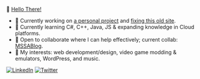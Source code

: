👋 [Hello There!](https://www.youtube.com/watch?v=rEq1Z0bjdwc)

- 🔭 Currently working on [a personal project](https://github.com/jedington/Canvas-Your-Goals) and [fixing this old site](https://arcanicvoid.com).
- 🌱 Currently learning C#, C++, Java, JS & expanding knowledge in Cloud platforms.
- :sunrise: Open to collaborate where I can help effectively; current collab: [MSSABlog](https://github.com/mssablog/mssablog.github.io).
- :cookie: My interests: web development/design, video game modding & emulators, WordPress, and music.

[![LinkedIn][linkedin-shield]][linkedin-url]
[![Twitter][twitter-shield]][twitter-url]
<!-- [![Twitch][twitch-shield]][twitch-url] -->

[linkedin-shield]: https://img.shields.io/badge/-LinkedIn-black.svg?style=for-the-badge&logo=linkedin&colorB=555
[linkedin-url]: https://www.linkedin.com/in/julian-edington
[twitter-shield]: https://img.shields.io/twitter/follow/arcanicvoid?style=for-the-badge&logo=twitter&colorB=555
[twitter-url]: https://twitter.com/arcanicvoid
[twitch-shield]: https://img.shields.io/twitch/status/arcanicvoid?style=for-the-badge&logo=twitch&colorB=555
[twitch-url]: https://twitch.tv/arcanicvoid
